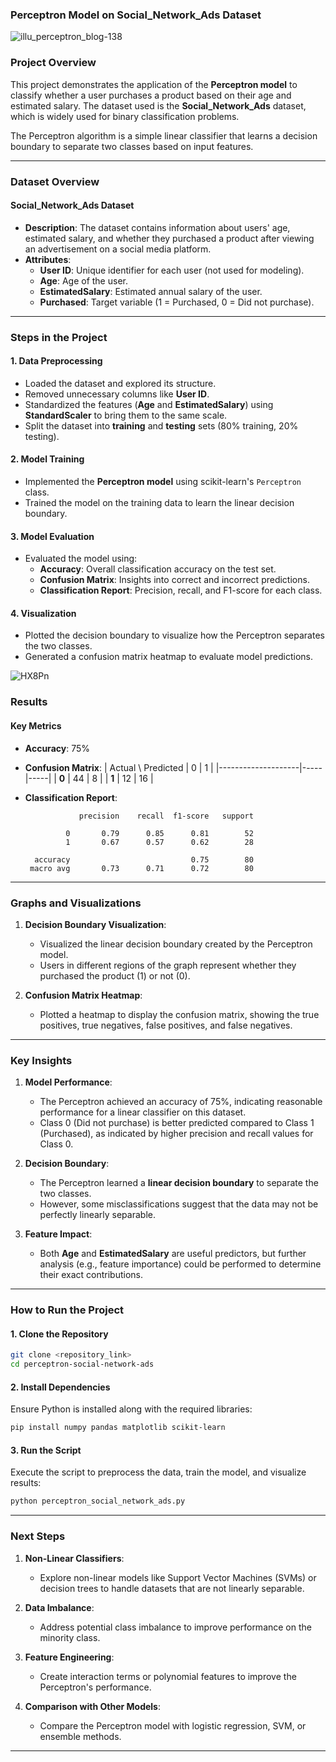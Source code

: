 ### **Perceptron Model on Social_Network_Ads Dataset**

![illu_perceptron_blog-138](https://github.com/user-attachments/assets/09a4323a-92fc-4a43-90a8-6896898f88e4)

### **Project Overview**
This project demonstrates the application of the **Perceptron model** to classify whether a user purchases a product based on their age and estimated salary. The dataset used is the **Social_Network_Ads** dataset, which is widely used for binary classification problems.

The Perceptron algorithm is a simple linear classifier that learns a decision boundary to separate two classes based on input features.

---

### **Dataset Overview**

#### **Social_Network_Ads Dataset**
- **Description**: The dataset contains information about users' age, estimated salary, and whether they purchased a product after viewing an advertisement on a social media platform.
- **Attributes**:
  - **User ID**: Unique identifier for each user (not used for modeling).
  - **Age**: Age of the user.
  - **EstimatedSalary**: Estimated annual salary of the user.
  - **Purchased**: Target variable (1 = Purchased, 0 = Did not purchase).

---

### **Steps in the Project**

#### **1. Data Preprocessing**
- Loaded the dataset and explored its structure.
- Removed unnecessary columns like **User ID**.
- Standardized the features (**Age** and **EstimatedSalary**) using **StandardScaler** to bring them to the same scale.
- Split the dataset into **training** and **testing** sets (80% training, 20% testing).

#### **2. Model Training**
- Implemented the **Perceptron model** using scikit-learn's `Perceptron` class.
- Trained the model on the training data to learn the linear decision boundary.

#### **3. Model Evaluation**
- Evaluated the model using:
  - **Accuracy**: Overall classification accuracy on the test set.
  - **Confusion Matrix**: Insights into correct and incorrect predictions.
  - **Classification Report**: Precision, recall, and F1-score for each class.

#### **4. Visualization**
- Plotted the decision boundary to visualize how the Perceptron separates the two classes.
- Generated a confusion matrix heatmap to evaluate model predictions.

![HX8Pn](https://github.com/user-attachments/assets/0074671f-227d-490f-a02b-4183fdee9e1b)


### **Results**

#### **Key Metrics**
- **Accuracy**: 75%
- **Confusion Matrix**:
  | Actual \ Predicted | 0   | 1   |
  |--------------------|-----|-----|
  | **0**             | 44  | 8   |
  | **1**             | 12  | 16  |

- **Classification Report**:
  ```
              precision    recall  f1-score   support

           0       0.79      0.85      0.81        52
           1       0.67      0.57      0.62        28

    accuracy                           0.75        80
   macro avg       0.73      0.71      0.72        80
  ```

---

### **Graphs and Visualizations**

1. **Decision Boundary Visualization**:
   - Visualized the linear decision boundary created by the Perceptron model.
   - Users in different regions of the graph represent whether they purchased the product (1) or not (0).

2. **Confusion Matrix Heatmap**:
   - Plotted a heatmap to display the confusion matrix, showing the true positives, true negatives, false positives, and false negatives.

---

### **Key Insights**
1. **Model Performance**:
   - The Perceptron achieved an accuracy of 75%, indicating reasonable performance for a linear classifier on this dataset.
   - Class 0 (Did not purchase) is better predicted compared to Class 1 (Purchased), as indicated by higher precision and recall values for Class 0.

2. **Decision Boundary**:
   - The Perceptron learned a **linear decision boundary** to separate the two classes.
   - However, some misclassifications suggest that the data may not be perfectly linearly separable.

3. **Feature Impact**:
   - Both **Age** and **EstimatedSalary** are useful predictors, but further analysis (e.g., feature importance) could be performed to determine their exact contributions.

---

### **How to Run the Project**

#### **1. Clone the Repository**
```bash
git clone <repository_link>
cd perceptron-social-network-ads
```

#### **2. Install Dependencies**
Ensure Python is installed along with the required libraries:
```bash
pip install numpy pandas matplotlib scikit-learn
```

#### **3. Run the Script**
Execute the script to preprocess the data, train the model, and visualize results:
```bash
python perceptron_social_network_ads.py
```

---

### **Next Steps**

1. **Non-Linear Classifiers**:
   - Explore non-linear models like Support Vector Machines (SVMs) or decision trees to handle datasets that are not linearly separable.

2. **Data Imbalance**:
   - Address potential class imbalance to improve performance on the minority class.

3. **Feature Engineering**:
   - Create interaction terms or polynomial features to improve the Perceptron's performance.

4. **Comparison with Other Models**:
   - Compare the Perceptron model with logistic regression, SVM, or ensemble methods.

---

